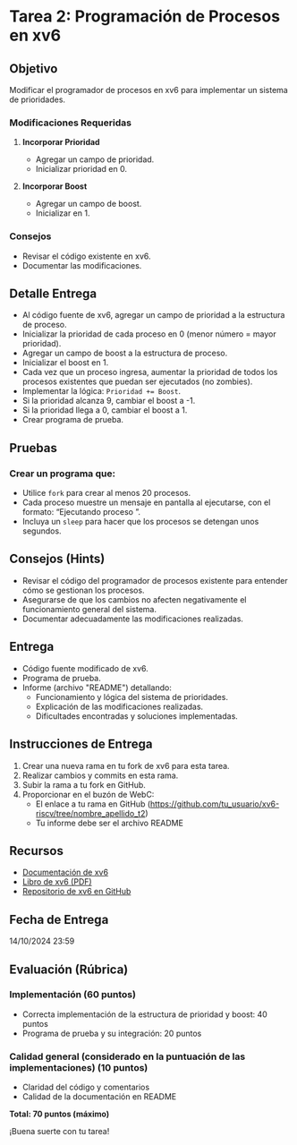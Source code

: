 # Tarea 2: Programación de Procesos en xv6

## Objetivo
Modificar el programador de procesos en xv6 para implementar un sistema de prioridades.

### Modificaciones Requeridas
1. **Incorporar Prioridad**
   - Agregar un campo de prioridad.
   - Inicializar prioridad en 0.

2. **Incorporar Boost**
   - Agregar un campo de boost.
   - Inicializar en 1.

### Consejos
- Revisar el código existente en xv6.
- Documentar las modificaciones.

## Detalle Entrega
   - Al código fuente de xv6, agregar un campo de prioridad a la estructura de proceso.
   - Inicializar la prioridad de cada proceso en 0 (menor número = mayor prioridad).
   - Agregar un campo de boost a la estructura de proceso.
   - Inicializar el boost en 1.
   - Cada vez que un proceso ingresa, aumentar la prioridad de todos los procesos existentes que puedan ser ejecutados (no zombies).
   - Implementar la lógica: `Prioridad += Boost`.
   - Si la prioridad alcanza 9, cambiar el boost a -1.
   - Si la prioridad llega a 0, cambiar el boost a 1.
   - Crear programa de prueba.

## Pruebas
### Crear un programa que:
- Utilice `fork` para crear al menos 20 procesos.
- Cada proceso muestre un mensaje en pantalla al ejecutarse, con el formato: “Ejecutando proceso <nombre> <pid>”.
- Incluya un `sleep` para hacer que los procesos se detengan unos segundos.

## Consejos (Hints)
- Revisar el código del programador de procesos existente para entender cómo se gestionan los procesos.
- Asegurarse de que los cambios no afecten negativamente el funcionamiento general del sistema.
- Documentar adecuadamente las modificaciones realizadas.

## Entrega
- Código fuente modificado de xv6.
- Programa de prueba.
- Informe (archivo "README") detallando:
  - Funcionamiento y lógica del sistema de prioridades.
  - Explicación de las modificaciones realizadas.
  - Dificultades encontradas y soluciones implementadas.

## Instrucciones de Entrega
1. Crear una nueva rama en tu fork de xv6 para esta tarea.
2. Realizar cambios y commits en esta rama.
3. Subir la rama a tu fork en GitHub.
4. Proporcionar en el buzón de WebC:
   - El enlace a tu rama en GitHub (https://github.com/tu_usuario/xv6-riscv/tree/nombre_apellido_t2)
   - Tu informe debe ser el archivo README

## Recursos
- [Documentación de xv6](https://pdos.csail.mit.edu/6.828/2020/xv6.html)
- [Libro de xv6 (PDF)](https://pdos.csail.mit.edu/6.828/2020/xv6/book-riscv-rev1.pdf)
- [Repositorio de xv6 en GitHub](https://github.com/otrab/xv6-riscv)

## Fecha de Entrega
14/10/2024 23:59

## Evaluación (Rúbrica)

### Implementación (60 puntos)
- Correcta implementación de la estructura de prioridad y boost: 40 puntos
- Programa de prueba y su integración: 20 puntos


### Calidad general (considerado en la puntuación de las implementaciones) (10 puntos)
- Claridad del código y comentarios
- Calidad de la documentación en README


**Total: 70 puntos (máximo)**

¡Buena suerte con tu tarea!
